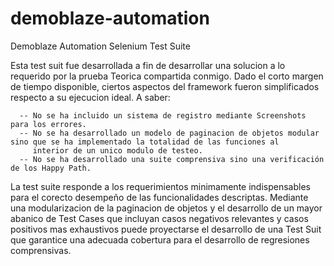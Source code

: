 # demoblaze-automation
Demoblaze Automation Selenium Test Suite


Esta test suit fue desarrollada a fin de desarrollar una solucion a lo requerido por la prueba Teorica compartida conmigo.
Dado el corto margen de tiempo disponible, ciertos aspectos del framework fueron simplificados respecto a su ejecucion ideal. A saber:

      -- No se ha incluido un sistema de registro mediante Screenshots para los errores.
      -- No se ha desarrollado un modelo de paginacion de objetos modular sino que se ha implementado la totalidad de las funciones al 
         interior de un unico modulo de testeo.
      -- No se ha desarrollado una suite comprensiva sino una verificación de los Happy Path.

La test suite responde a los requerimientos minimamente indispensables para el corecto desempeño de las funcionalidades descriptas.
Mediante una modularizacion de la paginacion de objetos y el desarrollo de un mayor abanico de Test Cases que incluyan casos negativos relevantes y casos positivos mas exhaustivos puede proyectarse el desarrollo de una Test Suit que garantice una adecuada cobertura para el desarrollo de regresiones comprensivas. 
